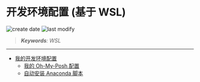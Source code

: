 开发环境配置 (基于 WSL)
===
<!--START_SECTION:badge-->

![create date](https://img.shields.io/static/v1?label=create%20date&message=2025-08-06&label_color=gray&color=lightsteelblue&style=flat-square)
![last modify](https://img.shields.io/static/v1?label=last%20modify&message=2025-08-06%2023%3A10%3A23&label_color=gray&color=thistle&style=flat-square)

<!--END_SECTION:badge-->
<!--info
date: 2025-08-06 19:40:07
top: false
draft: false
hidden: false
level: 0
tag: [tool]
-->

> ***Keywords**: WSL*

<!--START_SECTION:paper_title-->
<!--END_SECTION:paper_title-->

<!--START_SECTION:toc-->
<!--END_SECTION:toc-->

---

- [我的开发环境配置](https://gist.github.com/imhuay/59b7f2676510b5b18882b5ad31793104)
    - [我的 Oh-My-Posh 配置](https://gist.github.com/imhuay/9eb2eb3e836e594cb4a3f5ba48ff1a47)
    - [自动安装 Anaconda 脚本](https://gist.github.com/imhuay/7ce8e6b77fc3fd2eab180e10d8d972fa)